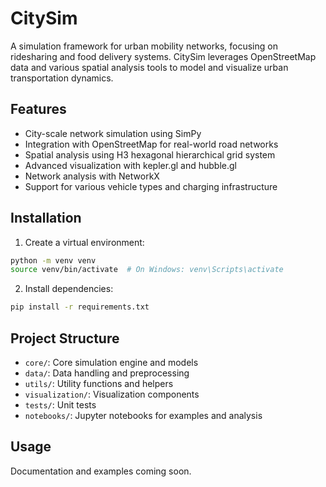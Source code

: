 # CitySim

A simulation framework for urban mobility networks, focusing on ridesharing and food delivery systems. CitySim leverages OpenStreetMap data and various spatial analysis tools to model and visualize urban transportation dynamics.

## Features

- City-scale network simulation using SimPy
- Integration with OpenStreetMap for real-world road networks
- Spatial analysis using H3 hexagonal hierarchical grid system
- Advanced visualization with kepler.gl and hubble.gl
- Network analysis with NetworkX
- Support for various vehicle types and charging infrastructure

## Installation

1. Create a virtual environment:
```bash
python -m venv venv
source venv/bin/activate  # On Windows: venv\Scripts\activate
```

2. Install dependencies:
```bash
pip install -r requirements.txt
```

## Project Structure

- `core/`: Core simulation engine and models
- `data/`: Data handling and preprocessing
- `utils/`: Utility functions and helpers
- `visualization/`: Visualization components
- `tests/`: Unit tests
- `notebooks/`: Jupyter notebooks for examples and analysis

## Usage

Documentation and examples coming soon. 